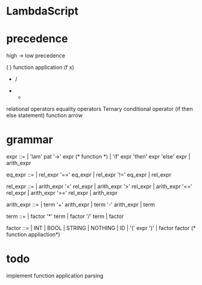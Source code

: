 # LambdaScript

# precedence

high -> low precedence

( )
function application (f x)
* /
+ -
relational operators
equality operators
Ternary conditional operator (if then else statement)
function arrow


# grammar

expr ::= 
  | 'lam' pat '->' expr (* function *)
  | 'if' expr 'then' expr 'else' expr
  | arith_expr

eq_expr ::=
  | rel_expr '==' eq_expr
  | rel_expr '!=' eq_expr
  | rel_expr

rel_expr ::=
  | arith_expr '<' rel_expr
  | arith_expr '>' rel_expr
  | arith_expr '<=' rel_expr
  | arith_expr '>=' rel_expr
  | arith_expr

arith_expr ::= 
  | term '+' arith_expr 
  | term '-' arith_expr 
  | term

term ::= 
  | factor '*' term 
  | factor '/' term 
  | factor

factor ::= 
  | INT
  | BOOL
  | STRING
  | NOTHING
  | ID
  | '(' expr ')'
  | factor factor (* function appliaction*)


  # todo

  implement function application parsing